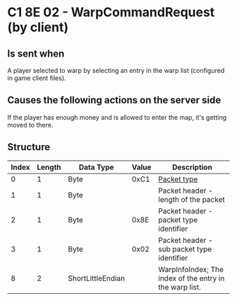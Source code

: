 # C1 8E 02 - WarpCommandRequest (by client)

## Is sent when

A player selected to warp by selecting an entry in the warp list (configured in game client files).

## Causes the following actions on the server side

If the player has enough money and is allowed to enter the map, it's getting moved to there.

## Structure

| Index | Length | Data Type | Value | Description |
|-------|--------|-----------|-------|-------------|
| 0 | 1 |   Byte   | 0xC1  | [Packet type](PacketTypes.md) |
| 1 | 1 |    Byte   |      | Packet header - length of the packet |
| 2 | 1 |    Byte   | 0x8E  | Packet header - packet type identifier |
| 3 | 1 |    Byte   | 0x02  | Packet header - sub packet type identifier |
| 8 | 2 | ShortLittleEndian |  | WarpInfoIndex; The index of the entry in the warp list. |